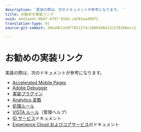 ```yaml
---
description: '実装の際は、次のドキュメントが参考になります。 '
title: お勧めの実装リンク
uuid: 4441aa4c-0bb7-4797-91b9-cd201aad99f2
translation-type: ht
source-git-commit: 16ba0b12e0f70112f4c10804d0a13c278388ecc2

---
```



# お勧めの実装リンク

実装の際は、次のドキュメントが参考になります。

* [Accelerated Mobile Pages](/help/implement/js-implementation/accelerated-mobile-pages.md)
* [Adobe Debugger](/help/implement/impl-testing/debugger.md)
* [実装プラグイン](/help/implement/js-implementation/plugins/impl-plugins.md)
* [Analytics 変数](/help/implement/js-implementation/c-variables/sc-variables.md)
* [処理ルール](https://marketing.adobe.com/resources/help/ja_JP/reference/processing_rules.html)
* [VISTA ルール](https://marketing.adobe.com/resources/help/en_US/reference/VISTA.html)（管理ヘルプ）
* [ID サービス](https://marketing.adobe.com/resources/help/ja_JP/mcvid/)ドキュメント
* [Experience Cloud およびコアサービス](https://marketing.adobe.com/resources/help/ja_JP/mcloud/core_services.html)のドキュメント

